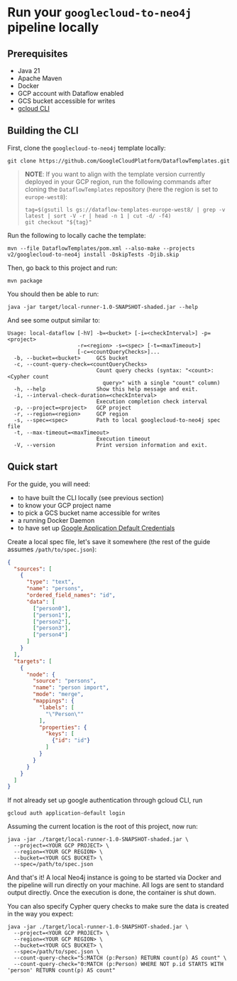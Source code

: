 # Run your `googlecloud-to-neo4j` pipeline locally

## Prerequisites

 - Java 21
 - Apache Maven
 - Docker
 - GCP account with Dataflow enabled
 - GCS bucket accessible for writes
 - [gcloud CLI](https://cloud.google.com/sdk/docs/install)

## Building the CLI

First, clone the `googlecloud-to-neo4j` template locally:

```shell
git clone https://github.com/GoogleCloudPlatform/DataflowTemplates.git
```

> **NOTE**: If you want to align with the template version currently deployed in your GCP region, run the following commands after cloning the `DataflowTemplates` repository (here the region is set to `europe-west8`):
>
> ```shell
> tag=$(gsutil ls gs://dataflow-templates-europe-west8/ | grep -v latest | sort -V -r | head -n 1 | cut -d/ -f4)
> git checkout "${tag}"
> ```

Run the following to locally cache the template:

```shell
mvn --file DataflowTemplates/pom.xml --also-make --projects v2/googlecloud-to-neo4j install -DskipTests -Djib.skip
```

Then, go back to this project and run:

```shell
mvn package
```

You should then be able to run:

```shell
java -jar target/local-runner-1.0-SNAPSHOT-shaded.jar --help
```

And see some output similar to:
```shell
Usage: local-dataflow [-hV] -b=<bucket> [-i=<checkInterval>] -p=<project>
                      -r=<region> -s=<spec> [-t=<maxTimeout>]
                      [-c=<countQueryChecks>]...
  -b, --bucket=<bucket>     GCS bucket
  -c, --count-query-check=<countQueryChecks>
                            Count query checks (syntax: "<count>:<Cypher count
                              query>" with a single "count" column)
  -h, --help                Show this help message and exit.
  -i, --interval-check-duration=<checkInterval>
                            Execution completion check interval
  -p, --project=<project>   GCP project
  -r, --region=<region>     GCP region
  -s, --spec=<spec>         Path to local googlecloud-to-neo4j spec file
  -t, --max-timeout=<maxTimeout>
                            Execution timeout
  -V, --version             Print version information and exit.
```

## Quick start

For the guide, you will need:

 - to have built the CLI locally (see previous section)
 - to know your GCP project name
 - to pick a GCS bucket name accessible for writes
 - a running Docker Daemon
 - to have set up [Google Application Default Credentials](https://cloud.google.com/docs/authentication/provide-credentials-adc#how-to)

Create a local spec file, let's save it somewhere (the rest of the guide assumes `/path/to/spec.json`):

```json
{
  "sources": [
    {
      "type": "text",
      "name": "persons",
      "ordered_field_names": "id",
      "data": [
        ["person0"],
        ["person1"],
        ["person2"],
        ["person3"],
        ["person4"]
      ]
    }
  ],
  "targets": [
    {
      "node": {
        "source": "persons",
        "name": "person import",
        "mode": "merge",
        "mappings": {
          "labels": [
            "\"Person\""
          ],
          "properties": {
            "keys": [
              {"id": "id"}
            ]
          }
        }
      }
    }
  ]
}
```

If not already set up google authentication through gcloud CLI, run
```shell
gcloud auth application-default login
```

Assuming the current location is the root of this project, now run:
```shell
java -jar ./target/local-runner-1.0-SNAPSHOT-shaded.jar \
  --project=<YOUR GCP PROJECT> \
  --region=<YOUR GCP REGION> \
  --bucket=<YOUR GCS BUCKET> \
  --spec=/path/to/spec.json
```
And that's it!
A local Neo4j instance is going to be started via Docker and the pipeline will run directly on your machine.
All logs are sent to standard output directly.
Once the execution is done, the container is shut down.

You can also specify Cypher query checks to make sure the data is created in the way you expect:

```shell
java -jar ./target/local-runner-1.0-SNAPSHOT-shaded.jar \
  --project=<YOUR GCP PROJECT> \
  --region=<YOUR GCP REGION> \
  --bucket=<YOUR GCS BUCKET> \
  --spec=/path/to/spec.json \
  --count-query-check="5:MATCH (p:Person) RETURN count(p) AS count" \
  --count-query-check="0:MATCH (p:Person) WHERE NOT p.id STARTS WITH 'person' RETURN count(p) AS count"
```
